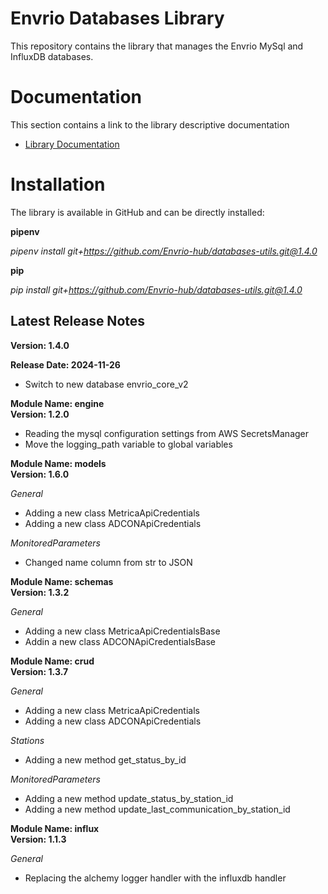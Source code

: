 # Envrio Databases Library

This repository contains the library that manages the Envrio MySql and InfluxDB databases.

# Documentation

This section contains a link to the library descriptive documentation
+ <a href="https://envrio.org/documentation/databases_library/dl_doc.html">Library Documentation</a>

# Installation

The library is available in GitHub and can be directly installed:<br>

**pipenv**

*pipenv install git+https://github.com/Envrio-hub/databases-utils.git@1.4.0*

**pip**

*pip install git+https://github.com/Envrio-hub/databases-utils.git@1.4.0*

## Latest Release Notes

**Version: 1.4.0**

**Release Date: 2024-11-26**

+ Switch to new database envrio_core_v2

**Module Name: engine**
<br>
**Version: 1.2.0**

+ Reading the mysql configuration settings from AWS SecretsManager
+ Move the logging_path variable to global variables

**Module Name: models**
<br>
**Version: 1.6.0**

*General*
+ Adding a new class MetricaApiCredentials
+ Adding a new class ADCONApiCredentials

*MonitoredParameters*
+ Changed name column from str to JSON

**Module Name: schemas**
<br>
**Version: 1.3.2**

*General*
+ Adding a new class MetricaApiCredentialsBase
+ Addin a new class ADCONApiCredentialsBase


**Module Name: crud**
<br>
**Version: 1.3.7**

*General*
+ Adding a new class MetricaApiCredentials
+ Adding a new class ADCONApiCredentials

*Stations*
+ Adding a new method get_status_by_id

*MonitoredParameters*
+ Adding a new method update_status_by_station_id
+ Adding a new method update_last_communication_by_station_id

**Module Name: influx**
<br>
**Version: 1.1.3**

*General*
+ Replacing the alchemy logger handler with the influxdb handler
